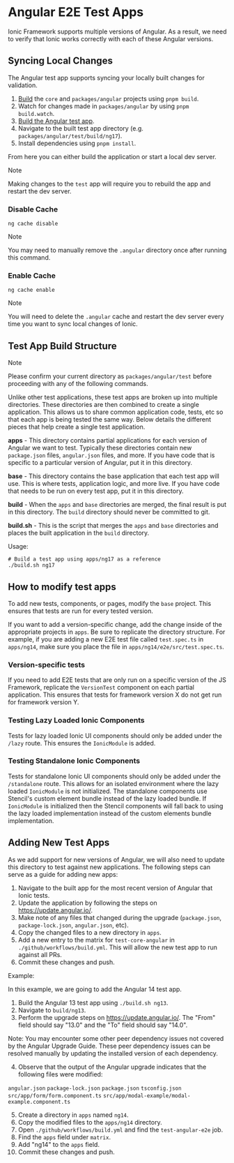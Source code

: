 # Angular E2E Test Apps

Ionic Framework supports multiple versions of Angular. As a result, we need to verify that Ionic works correctly with each of these Angular versions.

## Syncing Local Changes

The Angular test app supports syncing your locally built changes for validation.

1. [Build](../README.md#building) the `core` and `packages/angular` projects using `pnpm build`.
2. Watch for changes made in `packages/angular` by using `pnpm build.watch`.
3. [Build the Angular test app](#test-app-build-structure).
4. Navigate to the built test app directory (e.g. `packages/angular/test/build/ng17`).
5. Install dependencies using `pnpm install`.

From here you can either build the application or start a local dev server.

> [!NOTE]
> Making changes to the `test` app will require you to rebuild the app and restart the dev server.

### Disable Cache

```shell
ng cache disable
```

> [!NOTE]
> You may need to manually remove the `.angular` directory once after running this command.

### Enable Cache

```shell
ng cache enable
```

> [!NOTE]
> You will need to delete the `.angular` cache and restart the dev server every time you want to sync local changes of Ionic.

## Test App Build Structure

> [!NOTE]
> Please confirm your current directory as `packages/angular/test` before proceeding with any of the following commands.

Unlike other test applications, these test apps are broken up into multiple directories. These directories are then combined to create a single application. This allows us to share common application code, tests, etc so that each app is being tested the same way. Below details the different pieces that help create a single test application.

**apps** - This directory contains partial applications for each version of Angular we want to test. Typically these directories contain new `package.json` files, `angular.json` files, and more. If you have code that is specific to a particular version of Angular, put it in this directory.

**base** - This directory contains the base application that each test app will use. This is where tests, application logic, and more live. If you have code that needs to be run on every test app, put it in this directory.

**build** - When the `apps` and `base` directories are merged, the final result is put in this directory. The `build` directory should never be committed to git.

**build.sh** - This is the script that merges the `apps` and `base` directories and places the built application in the `build` directory.

Usage:

```shell
# Build a test app using apps/ng17 as a reference
./build.sh ng17
```

## How to modify test apps

To add new tests, components, or pages, modify the `base` project. This ensures that tests are run for every tested version.

If you want to add a version-specific change, add the change inside of the appropriate projects in `apps`. Be sure to replicate the directory structure. For example, if you are adding a new E2E test file called `test.spec.ts` in `apps/ng14`, make sure you place the file in `apps/ng14/e2e/src/test.spec.ts`.

### Version-specific tests

If you need to add E2E tests that are only run on a specific version of the JS Framework, replicate the `VersionTest` component on each partial application. This ensures that tests for framework version X do not get run for framework version Y.

### Testing Lazy Loaded Ionic Components

Tests for lazy loaded Ionic UI components should only be added under the `/lazy` route. This ensures the `IonicModule` is added.

### Testing Standalone Ionic Components

Tests for standalone Ionic UI components should only be added under the `/standalone` route. This allows for an isolated environment where the lazy loaded `IonicModule` is not initialized. The standalone components use Stencil's custom element bundle instead of the lazy loaded bundle. If `IonicModule` is initialized then the Stencil components will fall back to using the lazy loaded implementation instead of the custom elements bundle implementation.

## Adding New Test Apps

As we add support for new versions of Angular, we will also need to update this directory to test against new applications. The following steps can serve as a guide for adding new apps:

1. Navigate to the built app for the most recent version of Angular that Ionic tests.
2. Update the application by following the steps on https://update.angular.io/.
3. Make note of any files that changed during the upgrade (`package.json`, `package-lock.json`, `angular.json`, etc).
4. Copy the changed files to a new directory in `apps`.
5. Add a new entry to the matrix for `test-core-angular` in `./github/workflows/build.yml`. This will allow the new test app to run against all PRs.
6. Commit these changes and push.

Example:

In this example, we are going to add the Angular 14 test app.

1. Build the Angular 13 test app using `./build.sh ng13`.
2. Navigate to `build/ng13`.
3. Perform the upgrade steps on https://update.angular.io/. The "From" field should say "13.0" and the "To" field should say "14.0".

Note: You may encounter some other peer dependency issues not covered by the Angular Upgrade Guide. These peer dependency issues can be resolved manually by updating the installed version of each dependency.

4. Observe that the output of the Angular upgrade indicates that the following files were modified:

`angular.json`
`package-lock.json`
`package.json`
`tsconfig.json`
`src/app/form/form.component.ts`
`src/app/modal-example/modal-example.component.ts`

5. Create a directory in `apps` named `ng14`.
6. Copy the modified files to the `apps/ng14` directory.
7. Open `./github/workflows/build.yml` and find the `test-angular-e2e` job.
8. Find the `apps` field under `matrix`.
9. Add "ng14" to the `apps` field.
10. Commit these changes and push.
